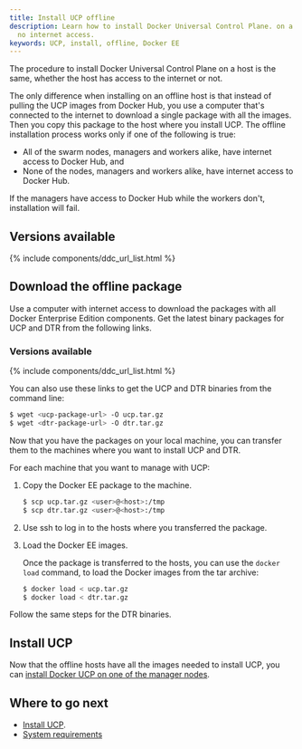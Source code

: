 ```yaml
---
title: Install UCP offline
description: Learn how to install Docker Universal Control Plane. on a machine with
  no internet access.
keywords: UCP, install, offline, Docker EE
---
```


The procedure to install Docker Universal Control Plane on a host is the same,
whether the host has access to the internet or not.

The only difference when installing on an offline host is that instead of
pulling the UCP images from Docker Hub, you use a computer that's connected
to the internet to download a single package with all the images. Then you
copy this package to the host where you install UCP. The offline installation
process works only if one of the following is true:

-  All of the swarm nodes, managers and workers alike, have internet access
   to Docker Hub, and
-  None of the nodes, managers and workers alike, have internet access to
   Docker Hub.

If the managers have access to Docker Hub while the workers don't,
installation will fail.

## Versions available

{% include components/ddc_url_list.html %}

## Download the offline package

Use a computer with internet access to download the packages with all
Docker Enterprise Edition components. Get the latest binary packages 
for UCP and DTR from the following links. 

### Versions available

{% include components/ddc_url_list.html %}

You can also use these links to get the UCP and DTR binaries from the command 
line:

```bash
$ wget <ucp-package-url> -O ucp.tar.gz
$ wget <dtr-package-url> -O dtr.tar.gz
```

Now that you have the packages on your local machine, you can transfer them to
the machines where you want to install UCP and DTR.

For each machine that you want to manage with UCP:

1.  Copy the Docker EE package to the machine.

    ```bash
    $ scp ucp.tar.gz <user>@<host>:/tmp
    $ scp dtr.tar.gz <user>@<host>:/tmp
    ```

2.  Use ssh to log in to the hosts where you transferred the package.

3.  Load the Docker EE images.

    Once the package is transferred to the hosts, you can use the
    `docker load` command, to load the Docker images from the tar archive:

    ```bash
    $ docker load < ucp.tar.gz
    $ docker load < dtr.tar.gz
    ```

Follow the same steps for the DTR binaries.

## Install UCP

Now that the offline hosts have all the images needed to install UCP,
you can [install Docker UCP on one of the manager nodes](index.md). 


## Where to go next

* [Install UCP](index.md).
* [System requirements](system-requirements.md)

